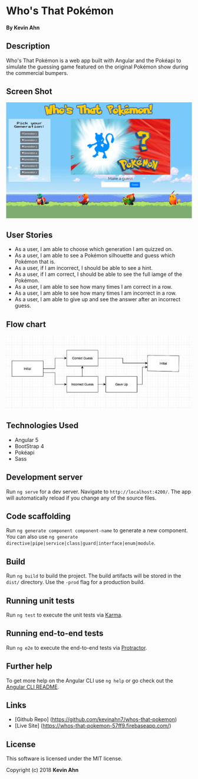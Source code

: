 # Who's That Pokémon

#### By Kevin Ahn

## Description

Who's That Pokémon is a web app built with Angular and the Pokéapi to simulate the guessing game featured on the original Pokémon show during the commercial bumpers.

## Screen Shot
![Screen shot of the web app](src/assets/screen-shot.PNG)

## User Stories

* As a user, I am able to choose which generation I am quizzed on.
* As a user, I am able to see a Pokémon silhouette and guess which Pokémon that is.
* As a user, if I am incorrect, I should be able to see a hint.
* As a user, if I am correct, I should be able to see the full iamge of the Pokémon.
* As a user, I am able to see how many times I am correct in a row.
* As a user, I am able to see how many times I am incorrect in a row.
* As a user, I am able to give up and see the answer after an incorrect guess.

## Flow chart
![An image showing the flow chart of this app](src/assets/flowchart.jpg)

## Technologies Used

* Angular 5
* BootStrap 4
* Pokéapi
* Sass

## Development server

Run `ng serve` for a dev server. Navigate to `http://localhost:4200/`. The app will automatically reload if you change any of the source files.

## Code scaffolding

Run `ng generate component component-name` to generate a new component. You can also use `ng generate directive|pipe|service|class|guard|interface|enum|module`.

## Build

Run `ng build` to build the project. The build artifacts will be stored in the `dist/` directory. Use the `-prod` flag for a production build.

## Running unit tests

Run `ng test` to execute the unit tests via [Karma](https://karma-runner.github.io).

## Running end-to-end tests

Run `ng e2e` to execute the end-to-end tests via [Protractor](http://www.protractortest.org/).

## Further help

To get more help on the Angular CLI use `ng help` or go check out the [Angular CLI README](https://github.com/angular/angular-cli/blob/master/README.md).

## Links

* [Github Repo] (https://github.com/kevinahn7/whos-that-pokemon)
* [Live Site] (https://whos-that-pokemon-57ff9.firebaseapp.com/)

## License

This software is licensed under the MIT license.

Copyright (c) 2018 **Kevin Ahn**